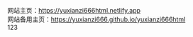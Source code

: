 网站主页：https://yuxianzi666html.netlify.app</br>
网站备用主页：https://yuxianzi666.github.io/yuxianzi666html</br>
123
